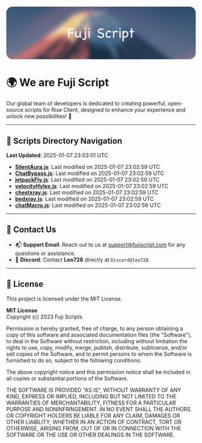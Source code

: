 ![Banner](.github/b.webp)

# 🌍 **We are Fuji Script**

Our global team of developers is dedicated to creating powerful, open-source scripts for Rise Client, designed to enhance your experience and unlock new possibilities! 🌟

---
<!-- SCRIPTS_NAVIGATION_START -->
## 📂 **Scripts Directory Navigation**

**Last Updated**: 2025-01-07 23:03:01 UTC

- **[SilentAura.js](scripts/SilentAura.js)**: Last modified on 2025-01-07 23:02:59 UTC
- **[ChatBypass.js](scripts/ChatBypass.js)**: Last modified on 2025-01-07 23:02:59 UTC
- **[jetpackFly.js](scripts/jetpackFly.js)**: Last modified on 2025-01-07 23:02:59 UTC
- **[velocityHylex.js](scripts/velocityHylex.js)**: Last modified on 2025-01-07 23:02:59 UTC
- **[chestxray.js](scripts/chestxray.js)**: Last modified on 2025-01-07 23:02:59 UTC
- **[bedxray.js](scripts/bedxray.js)**: Last modified on 2025-01-07 23:02:59 UTC
- **[chatMacro.js](scripts/chatMacro.js)**: Last modified on 2025-01-07 23:02:59 UTC

<!-- SCRIPTS_NAVIGATION_END -->

---

## 💬 **Contact Us**  
- 📬 **Support Email**: Reach out to us at [support@fujiscript.com](mailto:support@fujiscript.com) for any questions or assistance.  
- 💬 **Discord**: Contact **Leo728** directly at `Discord@leo728`.

---

## 📜 **License**

This project is licensed under the MIT License.  

**MIT License**  
Copyright (c) 2023 Fuji Scripts  

Permission is hereby granted, free of charge, to any person obtaining a copy of this software and associated documentation files (the "Software"), to deal in the Software without restriction, including without limitation the rights to use, copy, modify, merge, publish, distribute, sublicense, and/or sell copies of the Software, and to permit persons to whom the Software is furnished to do so, subject to the following conditions:  

The above copyright notice and this permission notice shall be included in all copies or substantial portions of the Software.  

THE SOFTWARE IS PROVIDED "AS IS", WITHOUT WARRANTY OF ANY KIND, EXPRESS OR IMPLIED, INCLUDING BUT NOT LIMITED TO THE WARRANTIES OF MERCHANTABILITY, FITNESS FOR A PARTICULAR PURPOSE AND NONINFRINGEMENT. IN NO EVENT SHALL THE AUTHORS OR COPYRIGHT HOLDERS BE LIABLE FOR ANY CLAIM, DAMAGES OR OTHER LIABILITY, WHETHER IN AN ACTION OF CONTRACT, TORT OR OTHERWISE, ARISING FROM, OUT OF OR IN CONNECTION WITH THE SOFTWARE OR THE USE OR OTHER DEALINGS IN THE SOFTWARE.  
